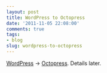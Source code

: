 ```yaml
---
layout: post
title: WordPress to Octopress
date: '2011-11-05 22:08:00'
comments: true
tags:
- blog
slug: wordpress-to-octopress
---
```


[WordPress](http://wordpress.org/) -&gt; [Octopress](http://octopress.org/).  Details later.
